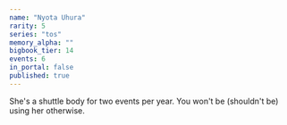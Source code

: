 ```yaml
---
name: "Nyota Uhura"
rarity: 5
series: "tos"
memory_alpha: ""
bigbook_tier: 14
events: 6
in_portal: false
published: true
---
```


She's a shuttle body for two events per year. You won't be (shouldn't be) using her otherwise.
